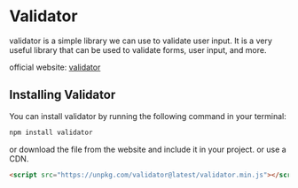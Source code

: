 # Validator

validator is a simple library we can use to validate user input. It is a very useful library that can be used to validate forms, user input, and more. 

official website: [validator](https://github.com/validatorjs/validator.js)

## Installing Validator

You can install validator by running the following command in your terminal:

```bash
npm install validator
```

or download the file from the website and include it in your project. or use a CDN.

```html
<script src="https://unpkg.com/validator@latest/validator.min.js"></script>
```